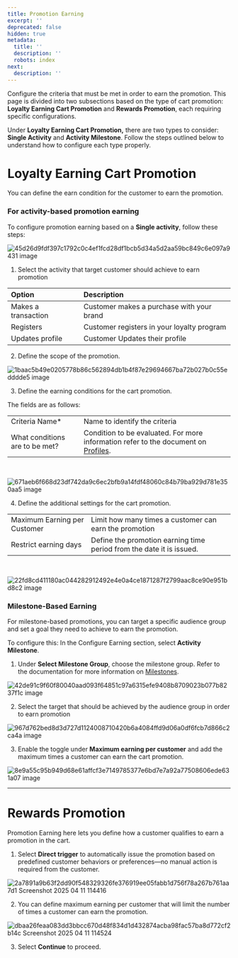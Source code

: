 ```yaml
---
title: Promotion Earning
excerpt: ''
deprecated: false
hidden: true
metadata:
  title: ''
  description: ''
  robots: index
next:
  description: ''
---
```

Configure the criteria that must be met in order to earn the promotion. This page is divided into two subsections based on the type of cart promotion: **Loyalty Earning Cart Promotion** and **Rewards Promotion**, each requiring specific configurations.

Under **Loyalty Earning Cart Promotion,** there are two types to consider: **Single Activity** and **Activity Milestone**. Follow the steps outlined below to understand how to configure each type properly.

# Loyalty Earning Cart Promotion

You can define the earn condition for the customer to earn the promotion.

### For activity-based promotion earning

To configure promotion earning based on a **Single activity**, follow these steps:

![45d26d9fdf397c1792c0c4ef1fcd28df1bcb5d34a5d2aa59bc849c6e097a9431 image](https://files.readme.io/45d26d9fdf397c1792c0c4ef1fcd28df1bcb5d34a5d2aa59bc849c6e097a9431-image.png)

1. Select the activity that target customer should achieve to earn promotion

| Option              | Description                                |
| :------------------ | :----------------------------------------- |
| Makes a transaction | Customer makes a purchase with your brand  |
| Registers           | Customer registers in your loyalty program |
| Updates profile     | Customer Updates their profile             |

2. Define the scope of the promotion.

![1baac5b49e0205778b86c562894db1b4f87e29694667ba72b027b0c55edddde5 image](https://files.readme.io/1baac5b49e0205778b86c562894db1b4f87e29694667ba72b027b0c55edddde5-image.png)

3. Define the earning conditions for the cart promotion.

The fields are as follows:

|                                |                                                                                                                                    |
| :----------------------------- | :--------------------------------------------------------------------------------------------------------------------------------- |
| Criteria Name\*                | Name to identify the criteria                                                                                                      |
| What conditions are to be met? | Condition to be evaluated. For more information refer to the document on [Profiles](https://docs.capillarytech.com/docs/profiles). |

<br />

![671aeb6f668d23df742da9c6ec2bfb9a14fdf48060c84b79ba929d781e350aa5 image](https://files.readme.io/671aeb6f668d23df742da9c6ec2bfb9a14fdf48060c84b79ba929d781e350aa5-image.png)

4. Define the additional settings for the cart promotion.

|                              |                                                                      |
| :--------------------------- | :------------------------------------------------------------------- |
| Maximum Earning per Customer | Limit how many times a customer can earn the promotion               |
| Restrict earning days        | Define the promotion earning time period from the date it is issued. |

<br />

![22fd8cd411180ac044282912492e4e0a4ce1871287f2799aac8ce90e951bd8c2 image](https://files.readme.io/22fd8cd411180ac044282912492e4e0a4ce1871287f2799aac8ce90e951bd8c2-image.png)

### Milestone-Based Earning

For milestone-based promotions, you can target a specific audience group and set a goal they need to achieve to earn the promotion.

To configure this: In the Configure Earning section, select **Activity Milestone**.

1. Under **Select Milestone Group**, choose the milestone group. Refer to the documentation for more information on [Milestones](https://docs.capillarytech.com/docs/milestones-new-flow).

![42de91c9f60f80040aad093f64851c97a6315efe9408b8709023b077b8237f1c image](https://files.readme.io/42de91c9f60f80040aad093f64851c97a6315efe9408b8709023b077b8237f1c-image.png)

2. Select the target that should be achieved by the audience group in order to earn promotion

![967d762bed8d3d727d1124008710420b6a4084ffd9d06a0df6fcb7d866c2ca4a image](https://files.readme.io/967d762bed8d3d727d1124008710420b6a4084ffd9d06a0df6fcb7d866c2ca4a-image.png)

3. Enable the toggle under **Maximum earning per customer** and add the maximum times a customer can earn the cart promotion.

![8e9a55c95b949d68e61affcf3e7149785377e6bd7e7a92a77508606ede631a07 image](https://files.readme.io/8e9a55c95b949d68e61affcf3e7149785377e6bd7e7a92a77508606ede631a07-image.png)

***

# Rewards Promotion

Promotion Earning here lets you define how a customer qualifies to earn a promotion in the cart.

1. Select **Direct trigger** to automatically issue the promotion based on predefined customer behaviors or preferences—no manual action is required from the customer.

![2a7891a9b63f2dd90f548329326fe376919ee05fabb1d756f78a267b761aa7d1 Screenshot 2025 04 11 114416](https://files.readme.io/2a7891a9b63f2dd90f548329326fe376919ee05fabb1d756f78a267b761aa7d1-Screenshot_2025-04-11_114416.png)

2. You can define maximum earning per customer that will limit the number of times a customer can earn the promotion.

![dbaa26feaa083dd3bbcc670d48f834d1d432874acba98fac57ba8d772cf2b14c Screenshot 2025 04 11 114524](https://files.readme.io/dbaa26feaa083dd3bbcc670d48f834d1d432874acba98fac57ba8d772cf2b14c-Screenshot_2025-04-11_114524.png)

3. Select **Continue** to proceed.